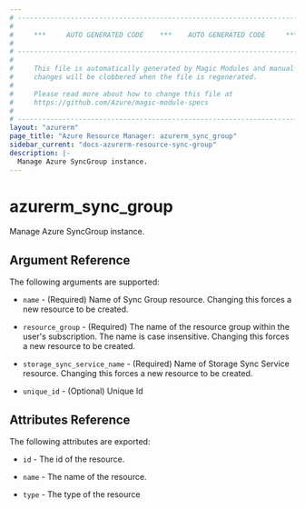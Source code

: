 ```yaml
---
# ----------------------------------------------------------------------------
#
#     ***     AUTO GENERATED CODE    ***    AUTO GENERATED CODE     ***
#
# ----------------------------------------------------------------------------
#
#     This file is automatically generated by Magic Modules and manual
#     changes will be clobbered when the file is regenerated.
#
#     Please read more about how to change this file at
#     https://github.com/Azure/magic-module-specs
#
# ----------------------------------------------------------------------------
layout: "azurerm"
page_title: "Azure Resource Manager: azurerm_sync_group"
sidebar_current: "docs-azurerm-resource-sync-group"
description: |-
  Manage Azure SyncGroup instance.
---
```


# azurerm_sync_group

Manage Azure SyncGroup instance.


## Argument Reference

The following arguments are supported:

* `name` - (Required) Name of Sync Group resource. Changing this forces a new resource to be created.

* `resource_group` - (Required) The name of the resource group within the user's subscription. The name is case insensitive. Changing this forces a new resource to be created.

* `storage_sync_service_name` - (Required) Name of Storage Sync Service resource. Changing this forces a new resource to be created.

* `unique_id` - (Optional) Unique Id

## Attributes Reference

The following attributes are exported:

* `id` - The id of the resource.

* `name` - The name of the resource.

* `type` - The type of the resource

